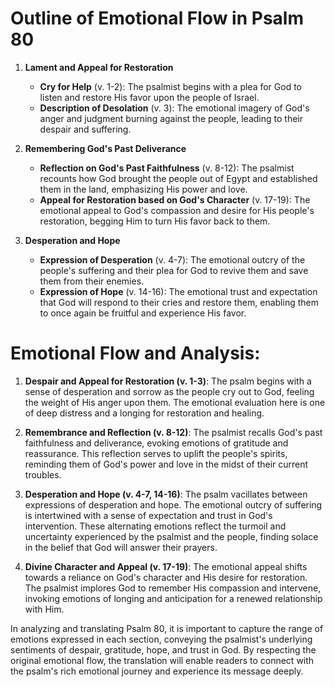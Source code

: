 # Outline of Emotional Flow in Psalm 80

1. **Lament and Appeal for Restoration**
   - **Cry for Help** (v. 1-2): The psalmist begins with a plea for God to listen and restore His favor upon the people of Israel.
   - **Description of Desolation** (v. 3): The emotional imagery of God's anger and judgment burning against the people, leading to their despair and suffering.

2. **Remembering God's Past Deliverance**
   - **Reflection on God's Past Faithfulness** (v. 8-12): The psalmist recounts how God brought the people out of Egypt and established them in the land, emphasizing His power and love.
   - **Appeal for Restoration based on God's Character** (v. 17-19): The emotional appeal to God's compassion and desire for His people's restoration, begging Him to turn His favor back to them.

3. **Desperation and Hope**
   - **Expression of Desperation** (v. 4-7): The emotional outcry of the people's suffering and their plea for God to revive them and save them from their enemies.
   - **Expression of Hope** (v. 14-16): The emotional trust and expectation that God will respond to their cries and restore them, enabling them to once again be fruitful and experience His favor.

# Emotional Flow and Analysis:

1. **Despair and Appeal for Restoration (v. 1-3)**: The psalm begins with a sense of desperation and sorrow as the people cry out to God, feeling the weight of His anger upon them. The emotional evaluation here is one of deep distress and a longing for restoration and healing.

2. **Remembrance and Reflection (v. 8-12)**: The psalmist recalls God's past faithfulness and deliverance, evoking emotions of gratitude and reassurance. This reflection serves to uplift the people's spirits, reminding them of God's power and love in the midst of their current troubles.

3. **Desperation and Hope (v. 4-7, 14-16)**: The psalm vacillates between expressions of desperation and hope. The emotional outcry of suffering is intertwined with a sense of expectation and trust in God's intervention. These alternating emotions reflect the turmoil and uncertainty experienced by the psalmist and the people, finding solace in the belief that God will answer their prayers.

4. **Divine Character and Appeal (v. 17-19)**: The emotional appeal shifts towards a reliance on God's character and His desire for restoration. The psalmist implores God to remember His compassion and intervene, invoking emotions of longing and anticipation for a renewed relationship with Him.

In analyzing and translating Psalm 80, it is important to capture the range of emotions expressed in each section, conveying the psalmist's underlying sentiments of despair, gratitude, hope, and trust in God. By respecting the original emotional flow, the translation will enable readers to connect with the psalm's rich emotional journey and experience its message deeply.